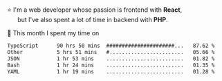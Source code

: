 ⭐ I'm a web developer whose passion is frontend with <b>React</b>,<br/>
&nbsp; &nbsp; &nbsp; but I've also spent a lot of time in backend with <b>PHP</b>.

📅 This month I spent my time on

<!--START_SECTION:waka-->

```txt
TypeScript      90 hrs 50 mins  ######################...   87.62 %
Other           5 hrs 51 mins   #........................   05.66 %
JSON            1 hr 53 mins    .........................   01.82 %
Bash            1 hr 24 mins    .........................   01.35 %
YAML            1 hr 19 mins    .........................   01.28 %
```

<!--END_SECTION:waka-->
